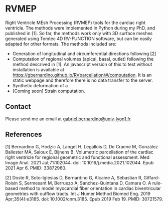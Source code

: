 # RVMEP
Right Ventricle MEsh Processing (RVMEP) tools for the cardiac right ventricle. The methods were implemented in Python during my PhD, and published in [1]. So far, the methods work only with 3D surface meshes generated using Tomtec 4D RV-FUNCTION software, but can be easily adapted for other formats. The methods included are:

- Generation of longitudinal and circumferential directions following [2]
- Computation of regional volumes (apical, basal, outlet) following the method descrived in [1]. An javascript version of this to test without installation is available at https://gbernardino.github.io/RVparcellation/#/computation. It is an static webpage and therefore there is no data transfer to the server.
- Synthetic deformation of a 
- [Coming soon] Strain computation.

## Contact
Please send me an email at gabriel.bernardino@univ-lyon1.fr

## References

[1] Bernardino G, Hodzic A, Langet H, Legallois D, De Craene M, González Ballester MÁ, Saloux É, Bijnens B. Volumetric parcellation of the cardiac right ventricle for regional geometric and functional assessment. Med Image Anal. 2021 Jul;71:102044. doi: 10.1016/j.media.2021.102044. Epub 2021 Apr 6. PMID: 33872960.

[2] Doste R, Soto-Iglesias D, Bernardino G, Alcaine A, Sebastian R, Giffard-Roisin S, Sermesant M, Berruezo A, Sanchez-Quintana D, Camara O. A rule-based method to model myocardial fiber orientation in cardiac biventricular geometries with outflow tracts. Int J Numer Method Biomed Eng. 2019 Apr;35(4):e3185. doi: 10.1002/cnm.3185. Epub 2019 Feb 19. PMID: 30721579.
